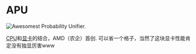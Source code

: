 # APU

![Awesomest Probability Unifier.](oredict:oc:apu1)

[CPU](cpu1.md)和[显卡](graphicsCard1.md)的结合，AMD（农企）首创. 可以省一个格子，当然了这块显卡性能肯定没有独显厉害www